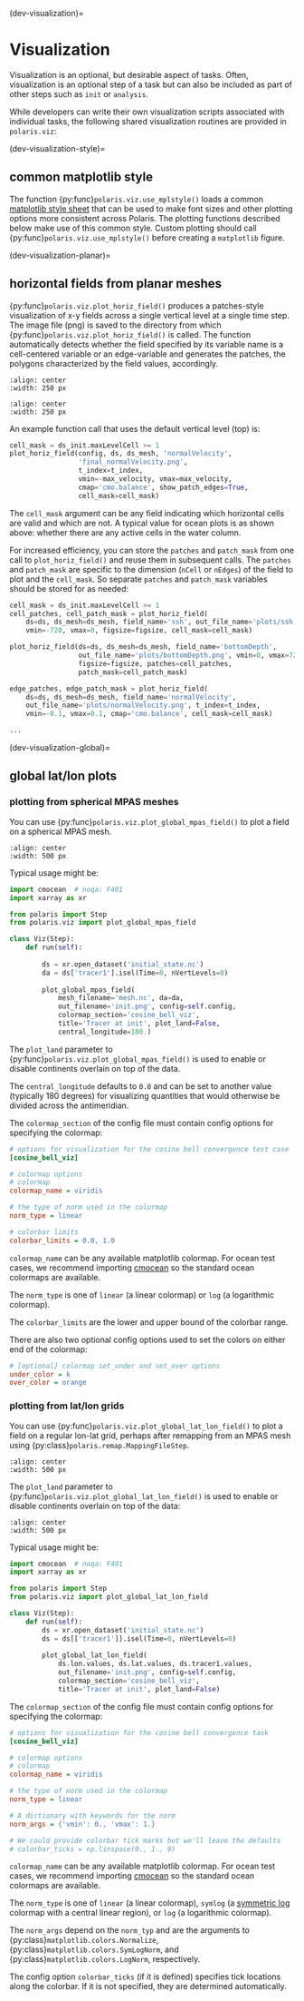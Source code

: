 (dev-visualization)=

# Visualization

Visualization is an optional, but desirable aspect of tasks. Often,
visualization is an optional step of a task but can also be included
as part of other steps such as `init` or `analysis`.

While developers can write their own visualization scripts associated with
individual tasks, the following shared visualization routines are
provided in `polaris.viz`:

(dev-visualization-style)=

## common matplotlib style

The function {py:func}`polaris.viz.use_mplstyle()` loads a common 
[matplotlib style sheet](https://matplotlib.org/stable/users/explain/customizing.html#customizing-with-style-sheets)
that can be used to make font sizes and other plotting options more consistent
across Polaris.  The plotting functions described below make use of this common
style.  Custom plotting should call {py:func}`polaris.viz.use_mplstyle()`
before creating a `matplotlib` figure.

(dev-visualization-planar)=

## horizontal fields from planar meshes

{py:func}`polaris.viz.plot_horiz_field()` produces a patches-style
visualization of x-y fields across a single vertical level at a single time
step. The image file (png) is saved to the directory from which
{py:func}`polaris.viz.plot_horiz_field()` is called. The function
automatically detects whether the field specified by its variable name is
a cell-centered variable or an edge-variable and generates the patches, the
polygons characterized by the field values, accordingly.

```{image} images/baroclinic_channel_cell_patches.png
:align: center
:width: 250 px
```

```{image} images/baroclinic_channel_edge_patches.png
:align: center
:width: 250 px
```

An example function call that uses the default vertical level (top) is:

```python
cell_mask = ds_init.maxLevelCell >= 1
plot_horiz_field(config, ds, ds_mesh, 'normalVelocity',
                 'final_normalVelocity.png',
                 t_index=t_index,
                 vmin=-max_velocity, vmax=max_velocity,
                 cmap='cmo.balance', show_patch_edges=True,
                 cell_mask=cell_mask)
```

The `cell_mask` argument can be any field indicating which horizontal cells
are valid and which are not.  A typical value for ocean plots is as shown 
above: whether there are any active cells in the water column.

For increased efficiency, you can store the `patches` and `patch_mask` from
one call to `plot_horiz_field()` and reuse them in subsequent calls.  The
`patches` and `patch_mask` are specific to the dimension (`nCell` or `nEdges`) 
of the field to plot and the `cell_mask`.  So separate `patches` and 
`patch_mask` variables should be stored for as needed:

```python
cell_mask = ds_init.maxLevelCell >= 1
cell_patches, cell_patch_mask = plot_horiz_field(
    ds=ds, ds_mesh=ds_mesh, field_name='ssh', out_file_name='plots/ssh.png',
    vmin=-720, vmax=0, figsize=figsize, cell_mask=cell_mask)

plot_horiz_field(ds=ds, ds_mesh=ds_mesh, field_name='bottomDepth', 
                 out_file_name='plots/bottomDepth.png', vmin=0, vmax=720,
                 figsize=figsize, patches=cell_patches, 
                 patch_mask=cell_patch_mask)

edge_patches, edge_patch_mask = plot_horiz_field(
    ds=ds, ds_mesh=ds_mesh, field_name='normalVelocity', 
    out_file_name='plots/normalVelocity.png', t_index=t_index, 
    vmin=-0.1, vmax=0.1, cmap='cmo.balance', cell_mask=cell_mask)

...
```

(dev-visualization-global)=

## global lat/lon plots

### plotting from spherical MPAS meshes

You can use {py:func}`polaris.viz.plot_global_mpas_field()` to plot a field on
a spherical MPAS mesh.

```{image} images/cosine_bell_final_mpas.png
:align: center
:width: 500 px
```

Typical usage might be:
```python
import cmocean  # noqa: F401
import xarray as xr

from polaris import Step
from polaris.viz import plot_global_mpas_field

class Viz(Step):
    def run(self):
        
        ds = xr.open_dataset('initial_state.nc')
        da = ds['tracer1'].isel(Time=0, nVertLevels=0)
        
        plot_global_mpas_field(
            mesh_filename='mesh.nc', da=da,
            out_filename='init.png', config=self.config,
            colormap_section='cosine_bell_viz',
            title='Tracer at init', plot_land=False,
            central_longitude=180.)
```

The `plot_land` parameter to {py:func}`polaris.viz.plot_global_mpas_field()` is
used  to enable or disable continents overlain on top of the data.

The `central_longitude` defaults to `0.0` and can be set to another value
(typically 180 degrees) for visualizing quantities that would otherwise be
divided across the antimeridian.

The `colormap_section` of the config file must contain config options for
specifying the colormap:

```cfg
# options for visualization for the cosine bell convergence test case
[cosine_bell_viz]

# colormap options
# colormap
colormap_name = viridis

# the type of norm used in the colormap
norm_type = linear

# colorbar limits
colorbar_limits = 0.0, 1.0
```

`colormap_name` can be any available matplotlib colormap.  For ocean test
cases, we recommend importing [cmocean](https://matplotlib.org/cmocean/) so
the standard ocean colormaps are available.

The `norm_type` is one of `linear` (a linear colormap) or `log` (a logarithmic 
colormap).

The `colorbar_limits` are the lower and upper bound of the colorbar range.

There are also two optional config options used to set the colors on either end of the colormap:

```cfg
# [optional] colormap set_under and set_over options
under_color = k
over_color = orange
```
### plotting from lat/lon grids

You can use {py:func}`polaris.viz.plot_global_lat_lon_field()` to plot a field 
on a regular lon-lat grid, perhaps after remapping from an MPAS mesh using
{py:class}`polaris.remap.MappingFileStep`.

```{image} images/cosine_bell_final.png
:align: center
:width: 500 px
```

The `plot_land` parameter to {py:func}`polaris.viz.plot_global_lat_lon_field()`
is used  to enable or disable continents overlain on top of the data:

```{image} images/cosine_bell_final_land.png
:align: center
:width: 500 px
```

Typical usage might be:
```python
import cmocean  # noqa: F401
import xarray as xr

from polaris import Step
from polaris.viz import plot_global_lat_lon_field

class Viz(Step):
    def run(self):
        ds = xr.open_dataset('initial_state.nc')
        ds = ds[['tracer1']].isel(Time=0, nVertLevels=0)
        
        plot_global_lat_lon_field(
            ds.lon.values, ds.lat.values, ds.tracer1.values,
            out_filename='init.png', config=self.config,
            colormap_section='cosine_bell_viz',
            title='Tracer at init', plot_land=False)
```

The `colormap_section` of the config file must contain config options for
specifying the colormap:

```cfg
# options for visualization for the cosine bell convergence task
[cosine_bell_viz]

# colormap options
# colormap
colormap_name = viridis

# the type of norm used in the colormap
norm_type = linear

# A dictionary with keywords for the norm
norm_args = {'vmin': 0., 'vmax': 1.}

# We could provide colorbar tick marks but we'll leave the defaults
# colorbar_ticks = np.linspace(0., 1., 9)
```

`colormap_name` can be any available matplotlib colormap.  For ocean test
cases, we recommend importing [cmocean](https://matplotlib.org/cmocean/) so
the standard ocean colormaps are available.

The `norm_type` is one of `linear` (a linear colormap), `symlog` (a 
[symmetric log](https://matplotlib.org/stable/gallery/images_contours_and_fields/colormap_normalizations_symlognorm.html)
colormap with a central linear region), or `log` (a logarithmic colormap).

The `norm_args` depend on the `norm_typ` and are the arguments to
{py:class}`matplotlib.colors.Normalize`, {py:class}`matplotlib.colors.SymLogNorm`,
and {py:class}`matplotlib.colors.LogNorm`, respectively. 

The config option `colorbar_ticks` (if it is defined) specifies tick locations
along the colorbar. If it is not specified, they are determined automatically.
